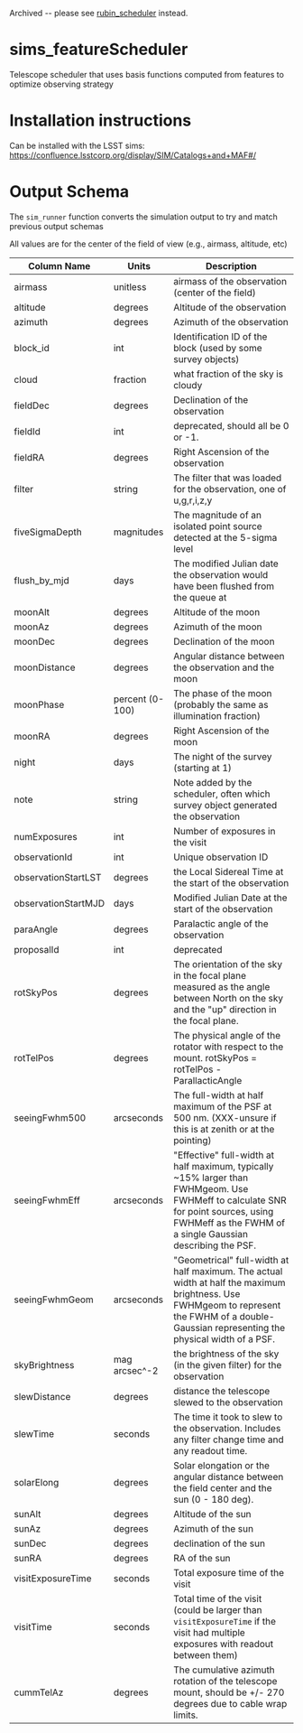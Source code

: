 Archived -- please see [rubin_scheduler](github.com/lsst/rubin_scheduler) instead.

# sims_featureScheduler
Telescope scheduler that uses basis functions computed from features to optimize observing strategy


# Installation instructions

Can be installed with the LSST sims: https://confluence.lsstcorp.org/display/SIM/Catalogs+and+MAF#/

# Output Schema

The `sim_runner` function converts the simulation output to try and match previous output schemas


All values are for the center of the field of view (e.g., airmass, altitude, etc)


 |  Column Name  |  Units  |  Description  | 
 |  ---  |  ---  |  ---  | 
 | airmass |   unitless  |  airmass of the observation (center of the field) | 
 | altitude |  degrees  |  Altitude of the observation | 
 | azimuth |  degrees  |  Azimuth of the observation  | 
 | block_id |  int  |  Identification ID of the block (used by some survey objects) | 
 | cloud |  fraction  |  what fraction of the sky is cloudy | 
 | fieldDec |  degrees  |  Declination of the observation | 
 | fieldId |  int  |  deprecated, should all be 0 or -1. | 
 | fieldRA |  degrees  |  Right Ascension of the observation | 
 | filter |  string  |  The filter that was loaded for the observation, one of u,g,r,i,z,y | 
 | fiveSigmaDepth |  magnitudes  |  The magnitude of an isolated point source detected at the 5-sigma level | 
 | flush_by_mjd |  days  |  The modified Julian date the observation would have been flushed from the queue at | 
 | moonAlt |  degrees  |  Altitude of the moon | 
 | moonAz |  degrees  |  Azimuth of the moon | 
 | moonDec |  degrees  |  Declination of the moon | 
 | moonDistance |  degrees  |  Angular distance between the observation and the moon | 
 | moonPhase |  percent (0-100)  |  The phase of the moon (probably the same as illumination fraction) | 
 | moonRA |  degrees  |  Right Ascension of the moon | 
 | night |  days  |  The night of the survey (starting at 1) | 
 | note |  string  |  Note added by the scheduler, often which survey object generated the observation | 
 | numExposures |  int  |  Number of exposures in the visit | 
 | observationId |  int  |  Unique observation ID | 
 | observationStartLST |  degrees  |  the Local Sidereal Time at the start of the observation | 
 | observationStartMJD |  days  |  Modified Julian Date at the start of the observation | 
 | paraAngle |  degrees  |  Paralactic angle of the observation | 
 | proposalId |  int  |  deprecated | 
 | rotSkyPos |  degrees  |  The orientation of the sky in the focal plane measured as the angle between North on the sky and the "up" direction in the focal plane. | 
 | rotTelPos |  degrees | The physical angle of the rotator with respect to the mount. rotSkyPos = rotTelPos - ParallacticAngle | 
 | seeingFwhm500 |  arcseconds  |  The full-width at half maximum of the PSF at 500 nm. (XXX-unsure if this is at zenith or at the pointing) | 
 | seeingFwhmEff |  arcseconds  |  "Effective" full-width at half maximum, typically ~15% larger than FWHMgeom. Use FWHMeff to calculate SNR for point sources, using FWHMeff as the FWHM of a single Gaussian describing the PSF. | 
 | seeingFwhmGeom |  arcseconds  |  "Geometrical" full-width at half maximum. The actual width at half the maximum brightness. Use FWHMgeom to represent the FWHM of a double-Gaussian representing the physical width of a PSF. | 
 | skyBrightness |  mag arcsec^-2  |  the brightness of the sky (in the given filter) for the observation | 
 | slewDistance |  degrees  |  distance the telescope slewed to the observation | 
 | slewTime |  seconds  |  The time it took to slew to the observation. Includes any filter change time and any readout time. | 
 | solarElong |  degrees  |  Solar elongation or the angular distance between the field center and the sun (0 - 180 deg). | 
 | sunAlt |  degrees  |  Altitude of the sun | 
 | sunAz |  degrees  |  Azimuth of the sun | 
 | sunDec |  degrees  |  declination of the sun | 
 | sunRA |  degrees  |  RA of the sun | 
 | visitExposureTime |  seconds  |  Total exposure time of the visit | 
 | visitTime |  seconds  |  Total time of the visit (could be larger than `visitExposureTime` if the visit had multiple exposures with readout between them) | 
 | cummTelAz |  degrees  |  The cumulative azimuth rotation of the telescope mount, should be +/- 270 degrees due to cable wrap limits.  | 
